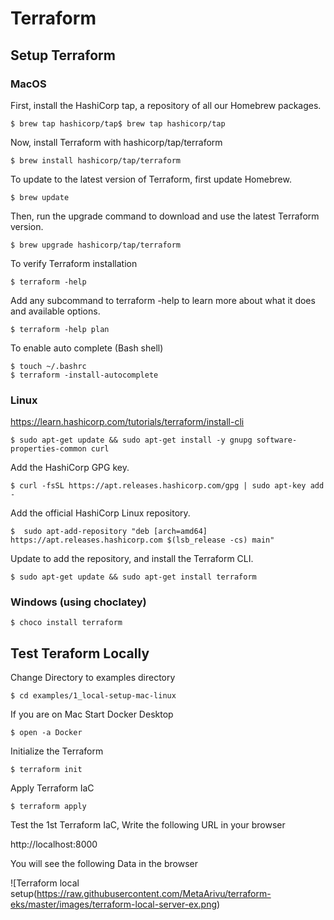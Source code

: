 # Terraform

## Setup Terraform

### MacOS

First, install the HashiCorp tap, a repository of all our Homebrew packages.
 ```
 $ brew tap hashicorp/tap$ brew tap hashicorp/tap
 ```
Now, install Terraform with hashicorp/tap/terraform

```
$ brew install hashicorp/tap/terraform
```

To update to the latest version of Terraform, first update Homebrew.

```
$ brew update
```
 
 Then, run the upgrade command to download and use the latest Terraform version.

 ```
 $ brew upgrade hashicorp/tap/terraform
 ```

 To verify Terraform installation

 ```
 $ terraform -help
 ```

 Add any subcommand to terraform -help to learn more about what it does and available options.

 ```
 $ terraform -help plan
 ```

 To enable auto complete (Bash shell)
 ```
 $ touch ~/.bashrc
 $ terraform -install-autocomplete
 ```

 ### Linux

 https://learn.hashicorp.com/tutorials/terraform/install-cli

 ```
 $ sudo apt-get update && sudo apt-get install -y gnupg software-properties-common curl
 ```

Add the HashiCorp GPG key.
```
$ curl -fsSL https://apt.releases.hashicorp.com/gpg | sudo apt-key add -
```

Add the official HashiCorp Linux repository.
```
$  sudo apt-add-repository "deb [arch=amd64] https://apt.releases.hashicorp.com $(lsb_release -cs) main"
```

Update to add the repository, and install the Terraform CLI.
```
$ sudo apt-get update && sudo apt-get install terraform
```

 ### Windows (using choclatey)

 ```
 $ choco install terraform
 ```

 ## Test Teraform Locally

Change Directory to examples directory

```
$ cd examples/1_local-setup-mac-linux
```

If you are on Mac Start Docker Desktop
```
$ open -a Docker
```

Initialize the Terraform
```
$ terraform init
```

Apply Terraform IaC

```
$ terraform apply
```

Test the 1st Terraform IaC, Write the following URL in your browser

http://localhost:8000 

You will see the following Data in the browser

![Terraform local setup(https://raw.githubusercontent.com/MetaArivu/terraform-eks/master/images/terraform-local-server-ex.png)

